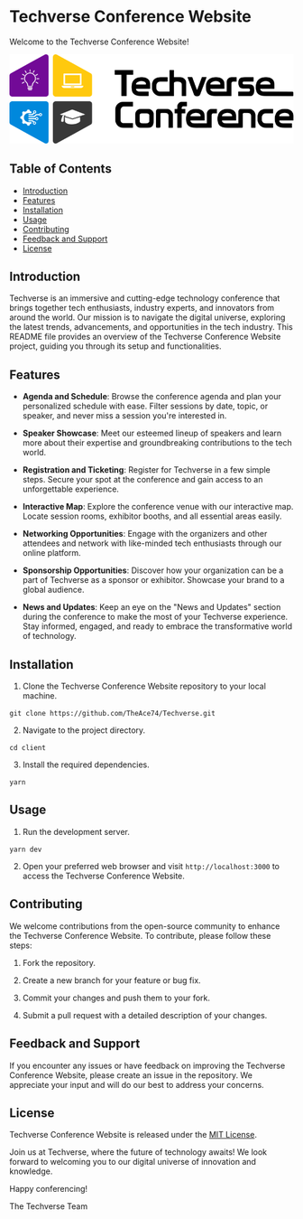 # Techverse Conference Website

Welcome to the Techverse Conference Website!

![Techverse Logo](./client/src/assets/images/techverse.svg)

## Table of Contents

- [Introduction](#introduction)
- [Features](#features)
- [Installation](#installation)
- [Usage](#usage)
- [Contributing](#contributing)
- [Feedback and Support](#feedback-and-support)
- [License](#license)

## Introduction

Techverse is an immersive and cutting-edge technology conference that brings together tech enthusiasts, industry experts, and innovators from around the world. Our mission is to navigate the digital universe, exploring the latest trends, advancements, and opportunities in the tech industry. This README file provides an overview of the Techverse Conference Website project, guiding you through its setup and functionalities.

## Features

- **Agenda and Schedule**: Browse the conference agenda and plan your personalized schedule with ease. Filter sessions by date, topic, or speaker, and never miss a session you're interested in.

- **Speaker Showcase**: Meet our esteemed lineup of speakers and learn more about their expertise and groundbreaking contributions to the tech world.

- **Registration and Ticketing**: Register for Techverse in a few simple steps. Secure your spot at the conference and gain access to an unforgettable experience.

- **Interactive Map**: Explore the conference venue with our interactive map. Locate session rooms, exhibitor booths, and all essential areas easily.

- **Networking Opportunities**: Engage with the organizers and other attendees and network with like-minded tech enthusiasts through our online platform.

- **Sponsorship Opportunities**: Discover how your organization can be a part of Techverse as a sponsor or exhibitor. Showcase your brand to a global audience.

- **News and Updates**: Keep an eye on the "News and Updates" section during the conference to make the most of your Techverse experience. Stay informed, engaged, and ready to embrace the transformative world of technology.

## Installation

1. Clone the Techverse Conference Website repository to your local machine.

```
git clone https://github.com/TheAce74/Techverse.git
```

2. Navigate to the project directory.

```
cd client
```

3. Install the required dependencies.

```
yarn
```

## Usage

1. Run the development server.

```
yarn dev
```

2. Open your preferred web browser and visit `http://localhost:3000` to access the Techverse Conference Website.

## Contributing

We welcome contributions from the open-source community to enhance the Techverse Conference Website. To contribute, please follow these steps:

1. Fork the repository.

2. Create a new branch for your feature or bug fix.

3. Commit your changes and push them to your fork.

4. Submit a pull request with a detailed description of your changes.

## Feedback and Support

If you encounter any issues or have feedback on improving the Techverse Conference Website, please create an issue in the repository. We appreciate your input and will do our best to address your concerns.

## License

Techverse Conference Website is released under the [MIT License](./LICENSE.md).

Join us at Techverse, where the future of technology awaits! We look forward to welcoming you to our digital universe of innovation and knowledge.

Happy conferencing!

The Techverse Team
